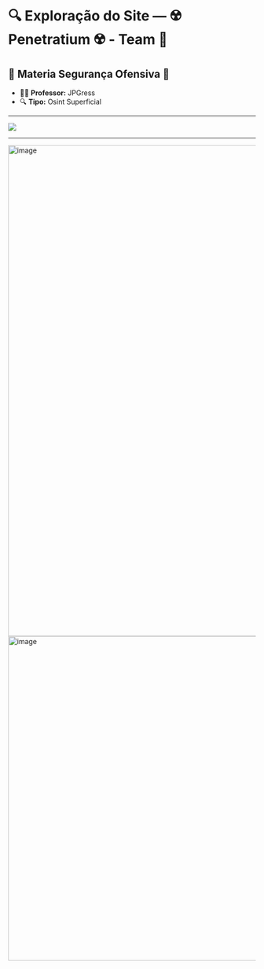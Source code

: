 # 🔍 Exploração do Site — ☢️ Penetratium ☢️ - Team 📡

## 🔗 Materia Segurança Ofensiva 📕

- 👨‍🏫 **Professor:** JPGress
- 🔍 **Tipo:** Osint Superficial

---
<a href="https://github.com/Luanqmata/-Windows-Is-Life-/blob/main/dns_scan_melh_basic.ps1">
  <img src="https://img.shields.io/badge/Link-Programa-39ff14?style=for-the-badge&logo=cloudflare&logoColor=white" />
</a>

---

<img width="606" height="999" alt="image" src="https://github.com/user-attachments/assets/ca133be6-cf89-4c49-a1b4-a8eff0ba9796" />

<img width="545" height="660" alt="image" src="https://github.com/user-attachments/assets/e36c3d09-636e-4841-8733-4c4feac67586" />
